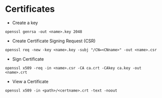 # Certificates

- Create a key
```
openssl genrsa -out <name>.key 2048
```
- Create Certificate Signing Request (CSR)
```
openssl req -new -key <name>.key -subj "/CN=<CNname>" -out <name>.csr
```
- Sign Certificate
```
openssl x509 -req -in <name>.csr -CA ca.crt -CAkey ca.key -out <name>.crt
```
- View a Certificate
```
openssl x509 -in <path>/<certname>.crt -text -noout
```
